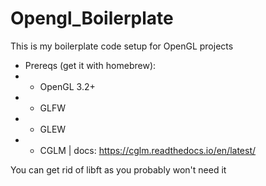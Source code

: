 # Opengl_Boilerplate

This is my boilerplate code setup for OpenGL projects

* Prereqs (get it with homebrew):
* - OpenGL 3.2+
* - GLFW
* - GLEW
* - CGLM | docs: https://cglm.readthedocs.io/en/latest/

You can get rid of libft as you probably won't need it